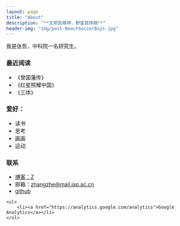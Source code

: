 ```yaml
---
layout: page
title: "About"
description: "**文明其精神，野蛮其体魄**"
header-img: "img/post-BeachSoccerBoys.jpg"
---
```




我是张哲，中科院一名研究生。
### 最近阅读
- 《曾国藩传》
- 《红星照耀中国》
- 《三体》



### 爱好：

- 读书
- 思考
- 画画
- 运动



### 联系

- [博客：Z](https://philosopherz.github.io/)    
- 邮箱：zhangzhe@mail.iap.ac.cn     
- [github](https://github.com/PhilosopherZ)

<div class="zh post-container">

    <ul>
        <li><a href="https://analytics.google.com/analytics">Google Analytics</a></li>
    </ul>
</div>